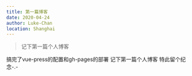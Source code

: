 ```yaml
---
title: 第一篇博客
date: 2020-04-24
author: Luke-Chan
location: Shanghai  
---
```


> 记下第一篇个人博客

搞完了vue-press的配置和gh-pages的部署 记下第一篇个人博客 特此留个纪念-.-